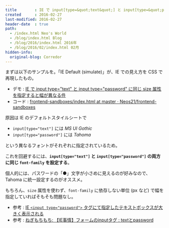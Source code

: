 ```yaml
---
title        : IE で input[type=&quot;text&quot;] と input[type=&quot;password&quot;] に同じ size 属性を指定すると幅が異なる件
created      : 2016-02-27
last-modified: 2016-02-27
header-date  : true
path:
  - /index.html Neo's World
  - /blog/index.html Blog
  - /blog/2016/index.html 2016年
  - /blog/2016/02/index.html 02月
hidden-info:
  original-blog: Corredor
---
```


まずは以下のサンプルを。「IE Default (simulate)」が、IE での見え方を CSS で再現したもの。

- デモ : [IE で input type="text" と input type="password" に同じ size 属性を指定すると幅が異なる件](https://neos21.github.io/frontend-sandboxes/ie-text-password-size/index.html)
- コード : [frontend-sandboxes/index.html at master · Neos21/frontend-sandboxes](https://github.com/neos21/frontend-sandboxes/blob/master/ie-text-password-size/index.html)

原因は IE のデフォルトスタイルシートで

- `input[type="text"]` には *MS UI Gothic*
- `input[type="password"]` には *Tahoma*

という異なるフォントがそれぞれに指定されているため。

これを回避するには、**`input[type="text"]` と `input[type="password"]` の両方に同じ `font-family` を設定する**。

個人的には、パスワードの「●」文字が小さめに見えるのが好みなので、Tahoma に統一設定するのがオススメ。

もちろん、`size` 属性を使わず、`font-family` に依存しない単位 (px など) で幅を指定していればそもそも問題なし。

- 参考 : [IE `<input type="password">` タグにて指定したテキストボックスが大きく表示される](https://support.microsoft.com/ja-jp/kb/831331)
- 参考 : [ねぎもちもち: 【IE事情】フォームのinputタグ : textとpassword](http://negimochix2.blogspot.jp/2009/06/ieinputtextpassword.html)
